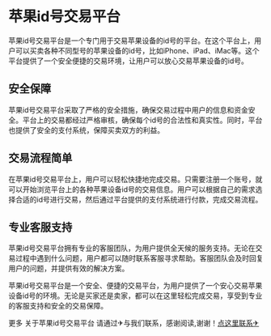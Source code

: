 # 苹果id号交易平台

苹果id号交易平台是一个专门用于交易苹果设备的id号的平台。在这个平台上，用户可以买卖各种不同型号的苹果设备的id号，比如iPhone、iPad、iMac等。这个平台提供了一个安全便捷的交易环境，让用户可以放心交易苹果设备的id号。

## 安全保障

苹果id号交易平台采取了严格的安全措施，确保交易过程中用户的信息和资金安全。平台上的交易都经过严格审核，确保每个id号的合法性和真实性。同时，平台也提供了安全的支付系统，保障买卖双方的利益。

## 交易流程简单

在苹果id号交易平台上，用户可以轻松快捷地完成交易。只需要注册一个账号，就可以开始浏览平台上的各种苹果设备id号的交易信息。用户可以根据自己的需求选择合适的id号进行交易，然后通过平台提供的支付系统进行付款，完成交易流程。

## 专业客服支持

苹果id号交易平台拥有专业的客服团队，为用户提供全天候的服务支持。无论在交易过程中遇到什么问题，用户都可以随时联系客服寻求帮助。客服团队会及时回复用户的问题，并提供有效的解决方案。

苹果id号交易平台是一个安全、便捷的交易平台，为用户提供了一个安心交易苹果设备id号的环境。无论是买家还是卖家，都可以在这里轻松完成交易，享受到专业的客服支持和安全的交易保障。

更多 关于苹果id号交易平台 请通过✈与我们联系，感谢阅读,谢谢！[点这里联系✈](https://add.k02.cc)